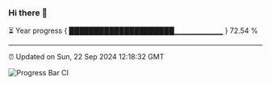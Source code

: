 ### Hi there 👋

⏳ Year progress { █████████████████████▁▁▁▁▁▁▁▁▁ } 72.54 %

---

⏰ Updated on Sun, 22 Sep 2024 12:18:32 GMT

![Progress Bar CI](https://github.com/code-lakshay/GitHub-Actions-Demo/workflows/Progress%20Bar%20CI/badge.svg)
